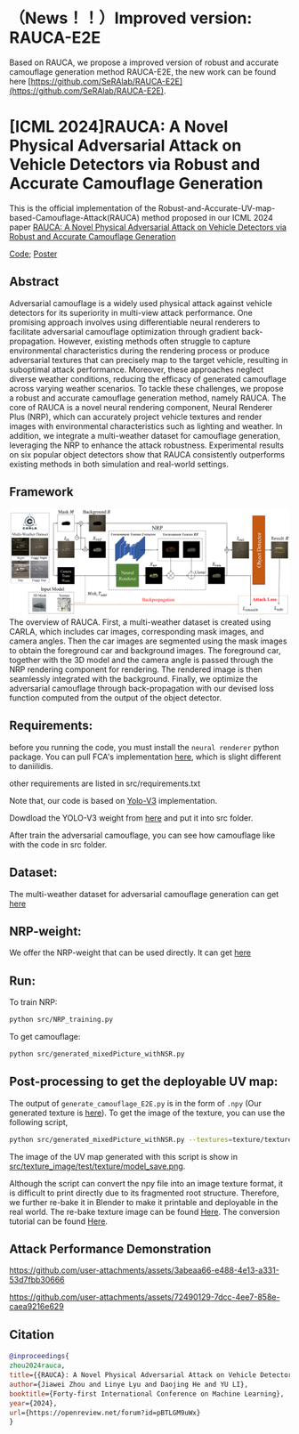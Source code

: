# （News！！）Improved version: RAUCA-E2E
Based on RAUCA, we propose a improved version of robust and accurate camouflage generation method RAUCA-E2E, the new work can be found here [https://github.com/SeRAlab/RAUCA-E2E](https://github.com/SeRAlab/RAUCA-E2E).

# [ICML 2024]RAUCA: A Novel Physical Adversarial Attack on Vehicle Detectors via Robust and Accurate Camouflage Generation

This is the official implementation of the Robust-and-Accurate-UV-map-based-Camouflage-Attack(RAUCA) method proposed in our ICML 2024 paper [RAUCA: A Novel Physical Adversarial Attack on Vehicle Detectors via Robust and Accurate Camouflage Generation](https://arxiv.org/abs/2402.15853)

[Code](https://github.com/SeRAlab/Robust-and-Accurate-UV-map-based-Camouflage-Attack/tree/main/src); [Poster](https://github.com/SeRAlab/Robust-and-Accurate-UV-map-based-Camouflage-Attack/tree/main/assets/RAUCA_Poster.pdf)



## Abstract
Adversarial camouflage is a widely used physical attack against vehicle detectors for its superiority in multi-view attack performance. One promising approach involves using differentiable neural renderers to facilitate adversarial camouflage optimization through gradient back-propagation. However, existing methods often struggle to capture environmental characteristics during the rendering process or produce adversarial textures that can precisely map to the target vehicle, resulting in suboptimal attack performance. Moreover, these approaches neglect diverse weather conditions, reducing the efficacy of generated camouflage across varying weather scenarios. To tackle these challenges, we propose a robust and accurate camouflage generation method, namely RAUCA. The core of RAUCA is a novel neural rendering component, Neural Renderer Plus (NRP), which can accurately project vehicle textures and render images with environmental characteristics such as lighting and weather. In addition, we integrate a multi-weather dataset for camouflage generation, leveraging the NRP to enhance the attack robustness. Experimental results on six popular object detectors show that RAUCA consistently outperforms existing methods in both simulation and real-world settings.

## Framework
![pipeline](https://github.com/SeRAlab/Robust-and-Accurate-UV-map-based-Camouflage-Attack/blob/main/assets/pipeline.png)
The overview of RAUCA. First, a multi-weather dataset is created using CARLA, which includes car images, corresponding mask images, and camera angles. Then the car images are segmented using the mask images to obtain the foreground car and background images. The foreground car, together with the 3D model and the camera angle is passed through the NRP rendering component for rendering. The rendered image is then seamlessly integrated with the background. Finally, we optimize the adversarial camouflage through back-propagation with our devised loss function computed from the output of the object detector.

## Requirements:
before you running the code, you must install the `neural renderer` python package. You can pull FCA's implementation [here](https://github.com/winterwindwang/neural_renderer), which is slight different to daniilidis.

other requirements are listed in src/requirements.txt

Note that, our code is based on [Yolo-V3](https://github.com/ultralytics/yolov3) implementation.

Dowdload the YOLO-V3 weight from [here](https://github.com/ultralytics/yolov3/releases/download/v9.5.0/yolov3.pt) and put it into src folder.

After train the adversarial camouflage, you can see how camouflage like with the code in src folder.

## Dataset:
The multi-weather dataset for adversarial camouflage generation can get [here](https://pan.baidu.com/s/17LdfDcGt3aZygN84JCP46Q?pwd=ir65)

## NRP-weight:
We offer the NRP-weight that can be used directly. It can get [here](https://pan.baidu.com/s/1iKtlv44Uq_1YcQyLH0SSlQ?pwd=e17m)


## Run:
To train NRP:
```bash
python src/NRP_training.py
```
To get camouflage:
```bash
python src/generated_mixedPicture_withNSR.py
```

## Post-processing to get the deployable UV map:
The output of `generate_camouflage_E2E.py` is in the form of `.npy` (Our generated texture is [here](https://github.com/SeRAlab/Robust-and-Accurate-UV-map-based-Camouflage-Attack/tree/main/src/textures/texture.npy)). To get the image of the texture, you can use the following script,
```bash
python src/generated_mixedPicture_withNSR.py --textures=texture/texture.py
```
The image of the UV map generated with this script is show in [src/texture_image/test/texture/model_save.png](https://github.com/SeRAlab/Robust-and-Accurate-UV-map-based-Camouflage-Attack/tree/main/texture_image/test/texture/model_save.png).

Although the script can convert the npy file into an image texture format, it is difficult to print directly due to its fragmented root structure. Therefore, we further re-bake it in Blender to make it printable and deployable in the real world. The re-bake texture image can be found [Here](https://github.com/SeRAlab/Robust-and-Accurate-UV-map-based-Camouflage-Attack/blob/main/src/texture_image/test/texture/deployable_UV_map.png). The conversion tutorial can be found [Here](https://www.bilibili.com/video/BV1abD3YnEQW/?spm_id_from=333.999.0.0). 

## Attack Performance Demonstration

https://github.com/user-attachments/assets/3abeaa66-e488-4e13-a331-53d7fbb30666

https://github.com/user-attachments/assets/72490129-7dcc-4ee7-858e-caea9216e629










## Citation
```bibtex
@inproceedings{
zhou2024rauca,
title={{RAUCA}: A Novel Physical Adversarial Attack on Vehicle Detectors via Robust and Accurate Camouflage Generation},
author={Jiawei Zhou and Linye Lyu and Daojing He and YU LI},
booktitle={Forty-first International Conference on Machine Learning},
year={2024},
url={https://openreview.net/forum?id=pBTLGM9uWx}
}

